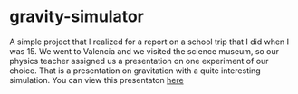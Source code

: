 # gravity-simulator
A simple project that I realized for a report on a school trip that I did when I was 15. We went to Valencia and we visited the science museum, so our physics teacher assigned us a presentation on one experiment of our choice. That is a presentation on gravitation with a quite interesting simulation.
You can view this presentaton [here](https://gio54321.github.io/gravity-simulator/index.html)
